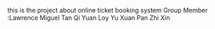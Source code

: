 this is the project about online ticket booking system
Group Member :Lawrence Miguel Tan Qi Yuan
              Loy Yu Xuan
              Pan Zhi Xin
              
